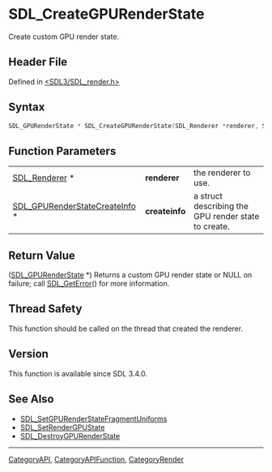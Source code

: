 # SDL_CreateGPURenderState

Create custom GPU render state.

## Header File

Defined in [<SDL3/SDL_render.h>](https://github.com/libsdl-org/SDL/blob/main/include/SDL3/SDL_render.h)

## Syntax

```c
SDL_GPURenderState * SDL_CreateGPURenderState(SDL_Renderer *renderer, SDL_GPURenderStateCreateInfo *createinfo);
```

## Function Parameters

|                                                                |                |                                                     |
| -------------------------------------------------------------- | -------------- | --------------------------------------------------- |
| [SDL_Renderer](SDL_Renderer) *                                 | **renderer**   | the renderer to use.                                |
| [SDL_GPURenderStateCreateInfo](SDL_GPURenderStateCreateInfo) * | **createinfo** | a struct describing the GPU render state to create. |

## Return Value

([SDL_GPURenderState](SDL_GPURenderState) *) Returns a custom GPU render
state or NULL on failure; call [SDL_GetError](SDL_GetError)() for more
information.

## Thread Safety

This function should be called on the thread that created the renderer.

## Version

This function is available since SDL 3.4.0.

## See Also

- [SDL_SetGPURenderStateFragmentUniforms](SDL_SetGPURenderStateFragmentUniforms)
- [SDL_SetRenderGPUState](SDL_SetRenderGPUState)
- [SDL_DestroyGPURenderState](SDL_DestroyGPURenderState)

----
[CategoryAPI](CategoryAPI), [CategoryAPIFunction](CategoryAPIFunction), [CategoryRender](CategoryRender)

